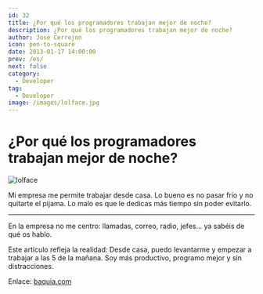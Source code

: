 ```yaml
---
id: 32
title: ¿Por qué los programadores trabajan mejor de noche?
description: ¿Por qué los programadores trabajan mejor de noche?
author: Jose Cerrejon
icon: pen-to-square
date: 2013-01-17 14:00:00
prev: /es/
next: false
category:
  - Developer
tag:
  - Developer
image: /images/lolface.jpg
---
```


# ¿Por qué los programadores trabajan mejor de noche?

![lolface](/images/lolface.jpg)

Mi empresa me permite trabajar desde casa. Lo bueno es no pasar frío y no quitarte el pijama. Lo malo es que le dedicas más tiempo sin poder evitarlo.
- - -
En la empresa no me centro: llamadas, correo, radio, jefes... ya sabéis de qué os hablo.

Este artículo refleja la realidad: Desde casa, puedo levantarme y empezar a trabajar a las 5 de la mañana. Soy más productivo, programo mejor y sin distracciones.

Enlace: [baquia.com](http://www.baquia.com/posts/2013-01-16-por-que-los-programadores-trabajan-mejor-de-noche)